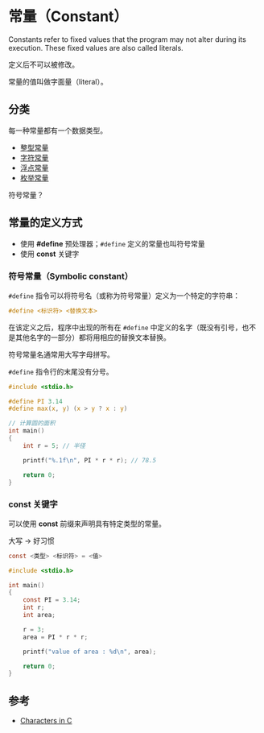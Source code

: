 # 常量（Constant）

Constants refer to fixed values that the program may not alter during its execution. These fixed values are also called literals.

定义后不可以被修改。

常量的值叫做字面量（literal）。

## 分类

每一种常量都有一个数据类型。

* [整型常量](integer-const.md)
* [字符常量](character-const.md)
* [浮点常量](floating-const.md)
* [枚举常量](enumeration-const.md)

符号常量？

## 常量的定义方式

* 使用 **#define** 预处理器；`#define` 定义的常量也叫符号常量
* 使用 **const** 关键字

### 符号常量（Symbolic constant）

`#define` 指令可以将符号名（或称为符号常量）定义为一个特定的字符串：

```c
#define <标识符> <替换文本>
```

在该定义之后，程序中出现的所有在 `#define` 中定义的名字（既没有引号，也不是其他名字的一部分）都将用相应的替换文本替换。

符号常量名通常用大写字母拼写。

`#define` 指令行的末尾没有分号。

```c
#include <stdio.h>

#define PI 3.14
#define max(x, y) (x > y ? x : y)

// 计算圆的面积
int main()
{
    int r = 5; // 半径

    printf("%.1f\n", PI * r * r); // 78.5

    return 0;
}
```

### const 关键字

可以使用 **const** 前缀来声明具有特定类型的常量。

大写 -> 好习惯

```c
const <类型> <标识符> = <值>
```

```c
#include <stdio.h>

int main()
{
    const PI = 3.14;
    int r;
    int area;

    r = 3;
    area = PI * r * r;

    printf("value of area : %d\n", area);

    return 0;
}
```

## 参考

* [Characters in C](https://www.cs.swarthmore.edu/~newhall/unixhelp/C_chars.html)